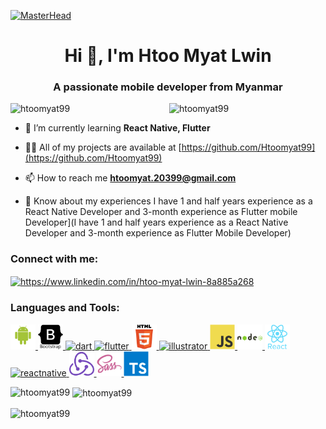 [![MasterHead](https://media.licdn.com/dms/image/D4E16AQGSSmYrRT_rdA/profile-displaybackgroundimage-shrink_350_1400/0/1677828818331?e=1706745600&v=beta&t=ONn4xIsB5dBXQ0eluiUzRjJZ73HeiVdlMAKTds9nI2E)](https://htoomyat99.io)
<h1 align="center">Hi 👋, I'm Htoo Myat Lwin</h1>
<h3 align="center">A passionate mobile developer from Myanmar</h3>

<img align="right" transparent='true' width='250' src="https://cdn0.iconfinder.com/data/icons/occupation-002/64/programmer-programming-occupation-avatar-512.png" alt="htoomyat99" />

<p align="left"> <img src="https://komarev.com/ghpvc/?username=htoomyat99&label=Profile%20views&color=0e75b6&style=flat" alt="htoomyat99" /> </p>

- 🌱 I’m currently learning **React Native, Flutter**

- 👨‍💻 All of my projects are available at [https://github.com/Htoomyat99](https://github.com/Htoomyat99)

- 📫 How to reach me **htoomyat.20399@gmail.com**

- 📄 Know about my experiences I have 1 and half years experience as a React Native Developer and 3-month experience as Flutter mobile Developer](I have 1 and half years experience as a React Native Developer and 3-month experience as Flutter Mobile Developer)

<h3 align="left">Connect with me:</h3>
<p align="left">
<a href="https://linkedin.com/in/https://www.linkedin.com/in/htoo-myat-lwin-8a885a268" target="blank"><img align="center" src="https://raw.githubusercontent.com/rahuldkjain/github-profile-readme-generator/master/src/images/icons/Social/linked-in-alt.svg" alt="https://www.linkedin.com/in/htoo-myat-lwin-8a885a268" height="30" width="40" /></a>
</p>

<h3 align="left">Languages and Tools:</h3>
<p align="left"> <a href="https://developer.android.com" target="_blank" rel="noreferrer"> <img src="https://raw.githubusercontent.com/devicons/devicon/master/icons/android/android-original-wordmark.svg" alt="android" width="40" height="40"/> </a> <a href="https://getbootstrap.com" target="_blank" rel="noreferrer"> <img src="https://raw.githubusercontent.com/devicons/devicon/master/icons/bootstrap/bootstrap-plain-wordmark.svg" alt="bootstrap" width="40" height="40"/> </a> <a href="https://dart.dev" target="_blank" rel="noreferrer"> <img src="https://www.vectorlogo.zone/logos/dartlang/dartlang-icon.svg" alt="dart" width="40" height="40"/> </a> <a href="https://flutter.dev" target="_blank" rel="noreferrer"> <img src="https://www.vectorlogo.zone/logos/flutterio/flutterio-icon.svg" alt="flutter" width="40" height="40"/> </a> <a href="https://www.w3.org/html/" target="_blank" rel="noreferrer"> <img src="https://raw.githubusercontent.com/devicons/devicon/master/icons/html5/html5-original-wordmark.svg" alt="html5" width="40" height="40"/> </a> <a href="https://www.adobe.com/in/products/illustrator.html" target="_blank" rel="noreferrer"> <img src="https://www.vectorlogo.zone/logos/adobe_illustrator/adobe_illustrator-icon.svg" alt="illustrator" width="40" height="40"/> </a> <a href="https://developer.mozilla.org/en-US/docs/Web/JavaScript" target="_blank" rel="noreferrer"> <img src="https://raw.githubusercontent.com/devicons/devicon/master/icons/javascript/javascript-original.svg" alt="javascript" width="40" height="40"/> </a> <a href="https://nodejs.org" target="_blank" rel="noreferrer"> <img src="https://raw.githubusercontent.com/devicons/devicon/master/icons/nodejs/nodejs-original-wordmark.svg" alt="nodejs" width="40" height="40"/> </a> <a href="https://reactjs.org/" target="_blank" rel="noreferrer"> <img src="https://raw.githubusercontent.com/devicons/devicon/master/icons/react/react-original-wordmark.svg" alt="react" width="40" height="40"/> </a> <a href="https://reactnative.dev/" target="_blank" rel="noreferrer"> <img src="https://reactnative.dev/img/header_logo.svg" alt="reactnative" width="40" height="40"/> </a> <a href="https://redux.js.org" target="_blank" rel="noreferrer"> <img src="https://raw.githubusercontent.com/devicons/devicon/master/icons/redux/redux-original.svg" alt="redux" width="40" height="40"/> </a> <a href="https://sass-lang.com" target="_blank" rel="noreferrer"> <img src="https://raw.githubusercontent.com/devicons/devicon/master/icons/sass/sass-original.svg" alt="sass" width="40" height="40"/> </a> <a href="https://www.typescriptlang.org/" target="_blank" rel="noreferrer"> <img src="https://raw.githubusercontent.com/devicons/devicon/master/icons/typescript/typescript-original.svg" alt="typescript" width="40" height="40"/> </a> </p>

<p><img align="left" src="https://github-readme-stats.vercel.app/api/top-langs?username=htoomyat99&show_icons=true&locale=en&layout=compact" alt="htoomyat99" /></p>

<p>&nbsp;<img align="center" src="https://github-readme-stats.vercel.app/api?username=htoomyat99&show_icons=true&locale=en" alt="htoomyat99" /></p>

<p><img align="center" src="https://github-readme-streak-stats.herokuapp.com/?user=htoomyat99&" alt="htoomyat99" /></p>
